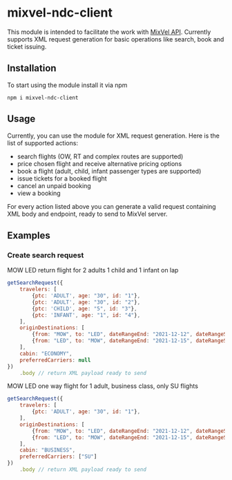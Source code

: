 # mixvel-ndc-client

This module is intended to facilitate the work with  [MixVel API](https://api-test.mixvel.com/swagger/index.html). 
Currently supports XML request generation for basic operations like search, book and ticket issuing.

## Installation

To start using the module install it via npm

```shell
npm i mixvel-ndc-client
```

## Usage

Currently, you can use the module for XML request generation. Here is the list of supported actions:

- search flights (OW, RT and complex routes are supported)
- price chosen flight and receive alternative pricing options
- book a flight (adult, child, infant passenger types are supported)
- issue tickets for a booked flight
- cancel an unpaid booking
- view a booking

For every action listed above you can generate a valid request containing XML body and endpoint, ready to send to MixVel server. 

## Examples

### Create search request

MOW LED return flight for 2 adults 1 child and 1 infant on lap

```js
getSearchRequest({
    travelers: [
        {ptc: 'ADULT', age: "30", id: "1"},
        {ptc: 'ADULT', age: "30", id: "2"},
        {ptc: 'CHILD', age: "5", id: "3"},
        {ptc: 'INFANT', age: "1", id: "4"},
    ],
    originDestinations: [
        {from: "MOW", to: "LED", dateRangeEnd: "2021-12-12", dateRangeStart: "2021-12-12"},
        {from: "LED", to: "MOW", dateRangeEnd: "2021-12-15", dateRangeStart: "2021-12-15"}
    ],
    cabin: "ECONOMY",
    preferredCarriers: null
})
    .body // return XML payload ready to send
```

MOW LED one way flight for 1 adult, business class, only SU flights

```js
getSearchRequest({
    travelers: [
        {ptc: 'ADULT', age: "30", id: "1"},
    ],
    originDestinations: [
        {from: "MOW", to: "LED", dateRangeEnd: "2021-12-12", dateRangeStart: "2021-12-12"},
        {from: "LED", to: "MOW", dateRangeEnd: "2021-12-15", dateRangeStart: "2021-12-15"}
    ],
    cabin: "BUSINESS",
    preferredCarriers: ["SU"]
})
    .body // return XML payload ready to send
```
